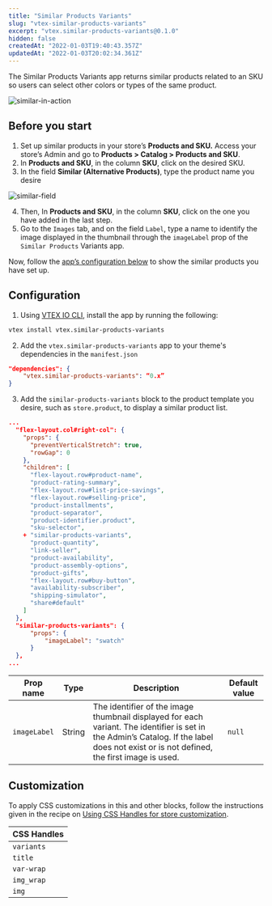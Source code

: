 ```yaml
---
title: "Similar Products Variants"
slug: "vtex-similar-products-variants"
excerpt: "vtex.similar-products-variants@0.1.0"
hidden: false
createdAt: "2022-01-03T19:40:43.357Z"
updatedAt: "2022-01-03T20:02:34.361Z"
---
```

The Similar Products Variants app returns similar products related to an SKU so users can select other colors or types of the same product.


![similar-in-action](https://cdn.jsdelivr.net/gh/vtexdocs/dev-portal-content@main/images/vtex-similar-products-variants-0.png)

## Before you start
1. Set up similar products in your store’s **Products and SKU.** Access your store’s Admin and go to **Products > Catalog > Products and SKU**.
2. In **Products and SKU**, in the column **SKU**, click on the desired SKU.
3. In the field **Similar (Alternative Products)**, type the product name you desire

![similar-field](https://cdn.jsdelivr.net/gh/vtexdocs/dev-portal-content@main/images/vtex-similar-products-variants-1.gif)

4. Then, In **Products and SKU**, in the column **SKU**, click on the one you have added in the last step.
5. Go to the `Images` tab, and on the field `Label`, type a name to identify the image displayed in the thumbnail through the `imageLabel` prop of the `Similar Products` Variants app.

Now, follow the [app’s configuration below](#configuration) to show the similar products you have set up.


## Configuration

1. Using [VTEX IO CLI](https://developers.vtex.com/vtex-developer-docs/docs/vtex-io-documentation-vtex-io-cli-installation-and-command-reference), install the app by running the following:

```bash
vtex install vtex.similar-products-variants
```
2. Add the `vtex.similar-products-variants` app to your theme's dependencies in the `manifest.json`

```json
"dependencies": {
    "vtex.similar-products-variants": “0.x”
}
```

3. Add the `similar-products-variants` block to the product template you desire, such as `store.product`, to display a similar product list. 


```json
...
  "flex-layout.col#right-col": {
    "props": {
      "preventVerticalStretch": true,
      "rowGap": 0
    },
    "children": [
      "flex-layout.row#product-name",
      "product-rating-summary",
      "flex-layout.row#list-price-savings",
      "flex-layout.row#selling-price",
      "product-installments",
      "product-separator",
      "product-identifier.product",
      "sku-selector",
    + "similar-products-variants",
      "product-quantity",
      "link-seller",
      "product-availability",
      "product-assembly-options",
      "product-gifts",
      "flex-layout.row#buy-button",
      "availability-subscriber",
      "shipping-simulator",
      "share#default"
    ]
  },
  "similar-products-variants": {
      "props": {
          "imageLabel": "swatch"
      }
  },
...
```

| Prop name  | Type | Description                                                                                                 | Default value |
|--------------|--------|------------------------------------| ------------- |
| `imageLabel` | String | The identifier of the image thumbnail displayed for each variant.  The identifier is set in the Admin’s Catalog. If the label does not exist or is not defined, the first image is used. | `null`  |


## Customization

To apply CSS customizations in this and other blocks, follow the instructions given in the recipe on [Using CSS Handles for store customization](https://vtex.io/docs/recipes/style/using-css-handles-for-store-customization).

| CSS Handles | 
| ----------- |
| `variants`  |
| `title`     |
| `var-wrap`  |
| `img_wrap`  |
| `img`       |